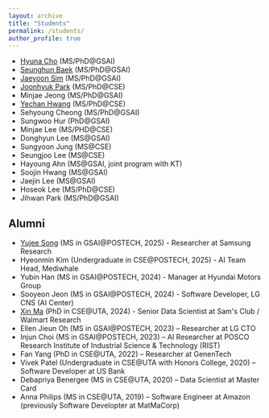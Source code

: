 ```yaml
---
layout: archive
title: "Students"
permalink: /students/
author_profile: true
---
```


* [Hyuna Cho](http://sites.google.com/view/hyunacho "Hyuna Cho") (MS/PhD@GSAI)
* [Seunghun Baek](https://habaek4.github.io/ "Seunghun Baek") (MS/PhD@GSAI)
* [Jaeyoon Sim](https://jaeyoonssim.github.io "Jaeyoon Sim") (MS/PhD@GSAI)
* [Joonhyuk Park](https://pjh1023.github.io/ "Joonhyuk Park") (MS/PhD@CSE)
* Minjae Jeong (MS/PhD@GSAI)
* [Yechan Hwang](https://yechan99.github.io "Yechan Hwang")  (MS/PhD@CSE)
* Sehyoung Cheong (MS/PhD@GSAI)
* Sungwoo Hur (PhD@GSAI)
* Minjae Lee (MS/PHD@CSE)
* Donghyun Lee (MS@GSAI)
* Sungyoon Jung (MS@CSE)
* Seungjoo Lee (MS@CSE)
* Hayoung Ahn (MS@GSAI, joint program with KT)
* Soojin Hwang (MS@GSAI)
* Jaejin Lee (MS@GSAI)
* Hoseok Lee (MS/PhD@CSE) 
* Jihwan Park (MS/PhD@GSAI)

Alumni
----
* [Yujee Song](https://jardindelsol.github.io "Yujee Song") (MS in GSAI@POSTECH, 2025) - Researcher at Samsung Research
* Hyeonmin Kim (Undergraduate in CSE@POSTECH, 2025) - AI Team Head, Mediwhale
* Yubin Han (MS in GSAI@POSTECH, 2024) - Manager at Hyundai Motors Group
* Sooyeon Jeon (MS in GSAI@POSTECH, 2024) - Software Developer, LG CNS (AI Center)
* [Xin Ma](https://xma24.github.io/xma/ "Xin Ma") (PhD in CSE@UTA, 2024) - Senior Data Scientist at Sam's Club / Walmart Research
* Ellen Jieun Oh (MS in GSAI@POSTECH, 2023) – Researcher at LG CTO
* Injun Choi (MS in GSAI@POSTECH, 2023) – AI Researcher at POSCO Research Institute of Industrial Science & Technology (RIST)
* Fan Yang (PhD in CSE@UTA, 2022) – Researcher at GenenTech
* Vivek Patel (Undergraduate in CSE@UTA with Honors College, 2020) – Software Developer at US Bank
* Debapriya Benergee (MS in CSE@UTA, 2020) – Data Scientist at Master Card
* Anna Philips (MS in CSE@UTA, 2019) – Software Engineer at Amazon (previously Software Developter at MatMaCorp)
